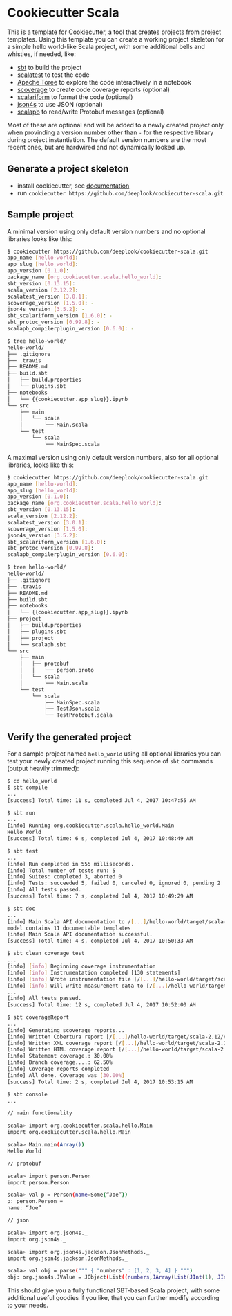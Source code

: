 # Cookiecutter Scala

This is a template for [Cookiecutter](https://github.com/audreyr/cookiecutter), a tool that creates projects from project templates. Using this template you can create a working project skeleton for a simple hello world-like Scala project, with some additional bells and whistles, if needed, like:

- [sbt](https://github.com/sbt/sbt) to build the project
- [scalatest](https://github.com/scalatest/scalatest) to test the code
- [Apache Toree](https://toree.incubator.apache.org/) to explore the code interactively in a notebook
- [scoverage](https://github.com/scoverage/sbt-scoverage) to create code coverage reports (optional)
- [scalariform](https://github.com/scala-ide/scalariform) to format the code (optional)
- [json4s](https://github.com/json4s/json4s) to use JSON (optional)
- [scalapb](https://github.com/scalapb/ScalaPB) to read/write Protobuf messages (optional)

Most of these are optional and will be added to a newly created project only when provinding a version number other than `-` for the respective library during project instantiation. The default version numbers are the most recent ones, but are hardwired and not dynamically looked up.


## Generate a project skeleton

- install cookiecutter, see [documentation](http://cookiecutter.readthedocs.io/en/latest/installation.html)
- run `cookiecutter https://github.com/deeplook/cookiecutter-scala.git`


## Sample project

A minimal version using only default version numbers and no optional libraries looks like this:

```bash
$ cookiecutter https://github.com/deeplook/cookiecutter-scala.git
app_name [hello-world]:
app_slug [hello_world]:
app_version [0.1.0]:
package_name [org.cookiecutter.scala.hello_world]:
sbt_version [0.13.15]:
scala_version [2.12.2]:
scalatest_version [3.0.1]:
scoverage_version [1.5.0]: -
json4s_version [3.5.2]: -
sbt_scalariform_version [1.6.0]: -
sbt_protoc_version [0.99.8]: -
scalapb_compilerplugin_version [0.6.0]: -

$ tree hello-world/
hello-world/
├── .gitignore
├── .travis
├── README.md
├── build.sbt
│   ├── build.properties
│   └── plugins.sbt
├── notebooks
│   └── {{cookiecutter.app_slug}}.ipynb
└── src
    ├── main
    │   └── scala
    │       └── Main.scala
    └── test
        └── scala
            └── MainSpec.scala
```

A maximal version using only default version numbers, also for all optional libraries, looks like this:

```bash
$ cookiecutter https://github.com/deeplook/cookiecutter-scala.git
app_name [hello-world]:
app_slug [hello_world]:
app_version [0.1.0]:
package_name [org.cookiecutter.scala.hello_world]:
sbt_version [0.13.15]:
scala_version [2.12.2]:
scalatest_version [3.0.1]:
scoverage_version [1.5.0]:
json4s_version [3.5.2]:
sbt_scalariform_version [1.6.0]:
sbt_protoc_version [0.99.8]:
scalapb_compilerplugin_version [0.6.0]:

$ tree hello-world/
hello-world/
├── .gitignore
├── .travis
├── README.md
├── build.sbt
├── notebooks
│   └── {{cookiecutter.app_slug}}.ipynb
├── project
│   ├── build.properties
│   ├── plugins.sbt
│   ├── project
│   └── scalapb.sbt
└── src
    ├── main
    │   ├── protobuf
    │   │   └── person.proto
    │   └── scala
    │       └── Main.scala
    └── test
        └── scala
            ├── MainSpec.scala
            ├── TestJson.scala
            └── TestProtobuf.scala
```


## Verify the generated project

For a sample project named `hello_world` using all optional libraries you can test your newly created project running this sequence of `sbt` commands (output heavily trimmed):

```bash
$ cd hello_world
$ sbt compile
...
[success] Total time: 11 s, completed Jul 4, 2017 10:47:55 AM

$ sbt run
...
[info] Running org.cookiecutter.scala.hello_world.Main
Hello World
[success] Total time: 6 s, completed Jul 4, 2017 10:48:49 AM

$ sbt test
...
[info] Run completed in 555 milliseconds.
[info] Total number of tests run: 5
[info] Suites: completed 3, aborted 0
[info] Tests: succeeded 5, failed 0, canceled 0, ignored 0, pending 2
[info] All tests passed.
[success] Total time: 7 s, completed Jul 4, 2017 10:49:29 AM

$ sbt doc
...
[info] Main Scala API documentation to /[...]/hello-world/target/scala-2.12/api...
model contains 11 documentable templates
[info] Main Scala API documentation successful.
[success] Total time: 4 s, completed Jul 4, 2017 10:50:33 AM

$ sbt clean coverage test
...
[info] [info] Beginning coverage instrumentation
[info] [info] Instrumentation completed [130 statements]
[info] [info] Wrote instrumentation file [/[...]/hello-world/target/scala-2.12/scoverage-data/scoverage.coverage.xml]
[info] [info] Will write measurement data to [/[...]/hello-world/target/scala-2.12/scoverage-data]
...
[info] All tests passed.
[success] Total time: 12 s, completed Jul 4, 2017 10:52:00 AM

$ sbt coverageReport
...
[info] Generating scoverage reports...
[info] Written Cobertura report [/[...]/hello-world/target/scala-2.12/coverage-report/cobertura.xml]
[info] Written XML coverage report [/[...]/hello-world/target/scala-2.12/scoverage-report/scoverage.xml]
[info] Written HTML coverage report [/[...]/hello-world/target/scala-2.12/scoverage-report/index.html]
[info] Statement coverage.: 30.00%
[info] Branch coverage....: 62.50%
[info] Coverage reports completed
[info] All done. Coverage was [30.00%]
[success] Total time: 2 s, completed Jul 4, 2017 10:53:15 AM
```

```bash
$ sbt console
...

// main functionality

scala> import org.cookiecutter.scala.hello.Main
import org.cookiecutter.scala.hello.Main

scala> Main.main(Array())
Hello World

// protobuf

scala> import person.Person
import person.Person

scala> val p = Person(name=Some(“Joe”))
p: person.Person =
name: “Joe”

// json

scala> import org.json4s._
import org.json4s._

scala> import org.json4s.jackson.JsonMethods._
import org.json4s.jackson.JsonMethods._

scala> val obj = parse(""" { "numbers" : [1, 2, 3, 4] } """)
obj: org.json4s.JValue = JObject(List((numbers,JArray(List(JInt(1), JInt(2), JInt(3), JInt(4))))))
```

This should give you a fully functional SBT-based Scala project, with some additional useful goodies if you like, that you can further modify according to your needs.
